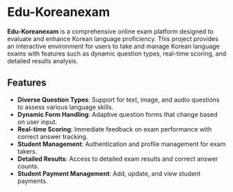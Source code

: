 # Edu-Koreanexam

**Edu-Koreanexam** is a comprehensive online exam platform designed to evaluate and enhance Korean language proficiency. This project provides an interactive environment for users to take and manage Korean language exams with features such as dynamic question types, real-time scoring, and detailed results analysis.

## Features

- **Diverse Question Types**: Support for text, image, and audio questions to assess various language skills.
- **Dynamic Form Handling**: Adaptive question forms that change based on user input.
- **Real-time Scoring**: Immediate feedback on exam performance with correct answer tracking.
- **Student Management**: Authentication and profile management for exam takers.
- **Detailed Results**: Access to detailed exam results and correct answer counts.
- **Student Payment Management**: Add, update, and view student payments.

